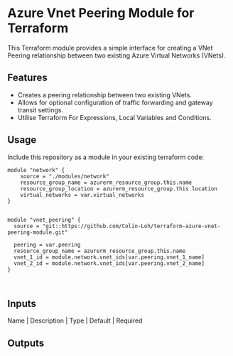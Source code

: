 # Azure Vnet Peering Module for Terraform

This Terraform module provides a simple interface for creating a VNet Peering relationship between two existing Azure Virtual Networks (VNets).

## Features

- Creates a peering relationship between two existing VNets.
- Allows for optional configuration of traffic forwarding and gateway transit settings.
- Utilise Terraform For Expressions, Local Variables and Conditions. 

## Usage

Include this repository as a module in your existing terraform code:

```
module "network" {
    source = "./modules/network"
    resource_group_name = azurerm_resource_group.this.name
    resource_group_location = azurerm_resource_group.this.location
    virtual_networks = var.virtual_networks
}


module "vnet_peering" {
  source = "git::https://github.com/Colin-Loh/terraform-azure-vnet-peering-module.git"

  peering = var.peering
  resource_group_name = azurerm_resource_group.this.name
  vnet_1_id = module.network.vnet_ids[var.peering.vnet_1_name]
  vnet_2_id = module.network.vnet_ids[var.peering.vnet_2_name]
}



```

## Inputs

Name | Description | Type | Default | Required


## Outputs



